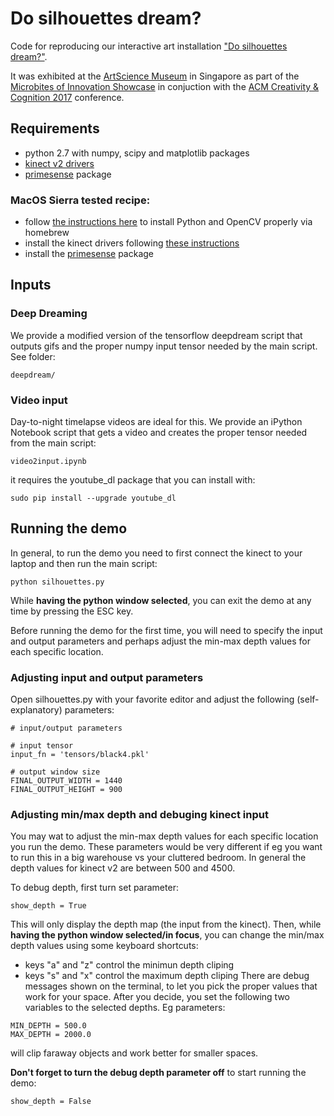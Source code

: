 # Do silhouettes dream?
Code for reproducing our interactive art installation ["Do silhouettes dream?"](http://www.skamalas.com/#silhouettes).

It was exhibited at the [ArtScience Museum](http://www.marinabaysands.com/museum.html) in Singapore as part of the [Microbites of Innovation Showcase](http://microbites.me/) in conjuction with the [ACM Creativity & Cognition 2017](http://cc.acm.org/2017/) conference.

## Requirements
* python 2.7 with numpy, scipy and matplotlib packages
* [kinect v2 drivers](https://github.com/OpenKinect/libfreenect2/)
* [primesense](https://pypi.python.org/pypi/primesense) package

### MacOS Sierra tested recipe:
* follow [the instructions here](http://www.pyimagesearch.com/2016/12/19/install-opencv-3-on-macos-with-homebrew-the-easy-way/) to install Python and OpenCV properly via homebrew
* install the kinect drivers following [these instructions](https://github.com/OpenKinect/libfreenect2/blob/master/README.md#mac-osx)
* install the [primesense](https://pypi.python.org/pypi/primesense) package

## Inputs

### Deep Dreaming
We provide a modified version of the tensorflow deepdream script that outputs gifs and the proper numpy input tensor needed by the main script. See folder:
```
deepdream/
```

### Video input
Day-to-night timelapse videos are ideal for this. We provide an iPython Notebook script that gets a video and creates the proper tensor needed from the main script:

```
video2input.ipynb
```

it requires the youtube_dl package that you can install with:

```
sudo pip install --upgrade youtube_dl
```


## Running the demo

In general, to run the demo you need to first connect the kinect to your laptop and then run the main script:
```
python silhouettes.py
```
While **having the python window selected**, you can exit the demo at any time by pressing the ESC key.

Before running the demo for the first time, you will need to specify the input and output parameters and perhaps adjust the min-max depth values for each specific location.

### Adjusting input and output parameters
Open silhouettes.py with your favorite editor and adjust the following (self-explanatory) parameters:

```
# input/output parameters

# input tensor
input_fn = 'tensors/black4.pkl'

# output window size
FINAL_OUTPUT_WIDTH = 1440
FINAL_OUTPUT_HEIGHT = 900
```

### Adjusting min/max depth and debuging kinect input

You may wat to adjust the min-max depth values for each specific location you run the demo. These parameters would be very different if eg you want to run this in a big warehouse vs your cluttered bedroom. In general the depth values for kinect v2 are between 500 and 4500.

To debug depth, first turn set parameter:
``` 
show_depth = True
```
This will only display the depth map (the input from the kinect). Then, while **having the python window selected/in focus**, you can change the min/max depth values using some keyboard shortcuts:
* keys "a" and "z" control the minimun depth cliping 
* keys "s" and "x" control the maximum depth cliping 
There are debug messages shown on the terminal, to let you pick the proper values that work for your space.
After you decide, you set the following two variables to the selected depths. Eg parameters:
```
MIN_DEPTH = 500.0
MAX_DEPTH = 2000.0 
```
will clip faraway objects and work better for smaller spaces.

**Don't forget to turn the debug depth parameter off** to start running the demo:
``` 
show_depth = False
```
